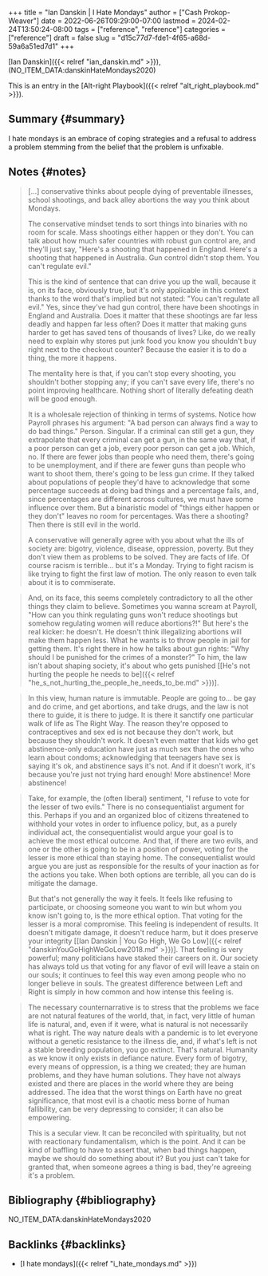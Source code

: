 +++
title = "Ian Danskin | I Hate Mondays"
author = ["Cash Prokop-Weaver"]
date = 2022-06-26T09:29:00-07:00
lastmod = 2024-02-24T13:50:24-08:00
tags = ["reference", "reference"]
categories = ["reference"]
draft = false
slug = "d15c77d7-fde1-4f65-a68d-59a6a51ed7d1"
+++

[Ian Danskin]({{< relref "ian_danskin.md" >}}), (NO_ITEM_DATA:danskinHateMondays2020)

This is an entry in the [Alt-right Playbook]({{< relref "alt_right_playbook.md" >}}).


## Summary {#summary}

I hate mondays is an embrace of coping strategies and a refusal to address a problem stemming from the belief that the problem is unfixable.


## Notes {#notes}

> [...] conservative thinks about people dying of preventable illnesses, school shootings, and back alley abortions the way you think about Mondays.
>
> The conservative mindset tends to sort things into binaries with no room for scale. Mass shootings either happen or they don't. You can talk about how much safer countries with robust gun control are, and they'll just say, "Here's a shooting that happened in England. Here's a shooting that happened in Australia. Gun control didn't stop them. You can't regulate evil."
>
> This is the kind of sentence that can drive you up the wall, because it is, on its face, obviously true, but it's only applicable in this context thanks to the word that's implied but not stated: "You can't regulate all evil." Yes, since they've had gun control, there have been shootings in England and Australia. Does it matter that these shootings are far less deadly and happen far less often? Does it matter that making guns harder to get has saved tens of thousands of lives? Like, do we really need to explain why stores put junk food you know you shouldn't buy right next to the checkout counter? Because the easier it is to do a thing, the more it happens.
>
> The mentality here is that, if you can't stop every shooting, you shouldn't bother stopping any; if you can't save every life, there's no point improving healthcare. Nothing short of literally defeating death will be good enough.
>
> It is a wholesale rejection of thinking in terms of systems. Notice how Payroll phrases his argument: "A bad person can always find a way to do bad things." Person. Singular. If a criminal can still get a gun, they extrapolate that every criminal can get a gun, in the same way that, if a poor person can get a job, every poor person can get a job. Which, no. If there are fewer jobs than people who need them, there's going to be unemployment, and if there are fewer guns than people who want to shoot them, there's going to be less gun crime. If they talked about populations of people they'd have to acknowledge that some percentage succeeds at doing bad things and a percentage fails, and, since percentages are different across cultures, we must have some influence over them. But a binaristic model of "things either happen or they don't" leaves no room for percentages. Was there a shooting? Then there is still evil in the world.
>
> A conservative will generally agree with you about what the ills of society are: bigotry, violence, disease, oppression, poverty. But they don't view them as problems to be solved. They are facts of life. Of course racism is terrible… but it's a Monday. Trying to fight racism is like trying to fight the first law of motion. The only reason to even talk about it is to commiserate.

<!--quoteend-->

> And, on its face, this seems completely contradictory to all the other things they claim to believe. Sometimes you wanna scream at Payroll, "How can you think regulating guns won't reduce shootings but somehow regulating women will reduce abortions?!" But here's the real kicker: he doesn't. He doesn't think illegalizing abortions will make them happen less. What he wants is to throw people in jail for getting them. It's right there in how he talks about gun rights: "Why should I be punished for the crimes of a monster?" To him, the law isn't about shaping society, it's about who gets punished [[He's not hurting the people he needs to be]({{< relref "he_s_not_hurting_the_people_he_needs_to_be.md" >}})].

<!--quoteend-->

> In this view, human nature is immutable. People are going to… be gay and do crime, and get abortions, and take drugs, and the law is not there to guide, it is there to judge. It is there it sanctify one particular walk of life as The Right Way. The reason they're opposed to contraceptives and sex ed is not because they don't work, but because they shouldn't work. It doesn't even matter that kids who get abstinence-only education have just as much sex than the ones who learn about condoms; acknowledging that teenagers have sex is saying it's ok, and abstinence says it's not. And if it doesn't work, it's because you're just not trying hard enough! More abstinence! More abstinence!

<!--quoteend-->

> Take, for example, the (often liberal) sentiment, "I refuse to vote for the lesser of two evils." There is no consequentialist argument for this. Perhaps if you and an organized bloc of citizens threatened to withhold your votes in order to influence policy, but, as a purely individual act, the consequentialist would argue your goal is to achieve the most ethical outcome. And that, if there are two evils, and one or the other is going to be in a position of power, voting for the lesser is more ethical than staying home. The consequentialist would argue you are just as responsible for the results of your inaction as for the actions you take. When both options are terrible, all you can do is mitigate the damage.
>
> But that's not generally the way it feels. It feels like refusing to participate, or choosing someone you want to win but whom you know isn't going to, is the more ethical option. That voting for the lesser is a moral compromise. This feeling is independent of results. It doesn't mitigate damage, it doesn't reduce harm, but it does preserve your integrity [[Ian Danskin | You Go High, We Go Low]({{< relref "danskinYouGoHighWeGoLow2018.md" >}})]. That feeling is very powerful; many politicians have staked their careers on it. Our society has always told us that voting for any flavor of evil will leave a stain on our souls; it continues to feel this way even among people who no longer believe in souls. The greatest difference between Left and Right is simply in how common and how intense this feeling is.

<!--quoteend-->

> The necessary counternarrative is to stress that the problems we face are not natural features of the world, that, in fact, very little of human life is natural, and, even if it were, what is natural is not necessarily what is right. The way nature deals with a pandemic is to let everyone without a genetic resistance to the illness die, and, if what's left is not a stable breeding population, you go extinct. That's natural. Humanity as we know it only exists in defiance nature. Every form of bigotry, every means of oppression, is a thing we created; they are human problems, and they have human solutions. They have not always existed and there are places in the world where they are being addressed. The idea that the worst things on Earth have no great significance, that most evil is a chaotic mess borne of human fallibility, can be very depressing to consider; it can also be empowering.
>
> This is a secular view. It can be reconciled with spirituality, but not with reactionary fundamentalism, which is the point. And it can be kind of baffling to have to assert that, when bad things happen, maybe we should do something about it? But you just can't take for granted that, when someone agrees a thing is bad, they're agreeing it's a problem.


## Bibliography {#bibliography}

<style>.csl-entry{text-indent: -1.5em; margin-left: 1.5em;}</style><div class="csl-bib-body">
  <div class="csl-entry">NO_ITEM_DATA:danskinHateMondays2020</div>
</div>


## Backlinks {#backlinks}

-   [I hate mondays]({{< relref "i_hate_mondays.md" >}})
